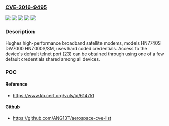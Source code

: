 ### [CVE-2016-9495](https://cve.mitre.org/cgi-bin/cvename.cgi?name=CVE-2016-9495)
![](https://img.shields.io/static/v1?label=Product&message=DW7000&color=blue)
![](https://img.shields.io/static/v1?label=Product&message=HN7000S%2FSM&color=blue)
![](https://img.shields.io/static/v1?label=Product&message=HN7740S&color=blue)
![](https://img.shields.io/static/v1?label=Version&message=n%2Fa&color=blue)
![](https://img.shields.io/static/v1?label=Vulnerability&message=CWE-798&color=brighgreen)

### Description

Hughes high-performance broadband satellite modems, models HN7740S DW7000 HN7000S/SM, uses hard coded credentials. Access to the device's default telnet port (23) can be obtained through using one of a few default credentials shared among all devices.

### POC

#### Reference
- https://www.kb.cert.org/vuls/id/614751

#### Github
- https://github.com/ANG13T/aerospace-cve-list

